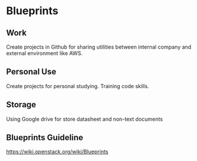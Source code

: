 # Blueprints
## Work
Create projects in Github for sharing utilities between internal company and external environment like AWS.

## Personal Use
Create projects for personal studying.
Training code skills.

## Storage
Using Google drive for store datasheet and non-text documents

## Blueprints Guideline
https://wiki.openstack.org/wiki/Blueprints
